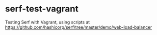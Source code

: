 serf-test-vagrant
=================

Testing Serf with Vagrant, using scripts at https://github.com/hashicorp/serf/tree/master/demo/web-load-balancer

